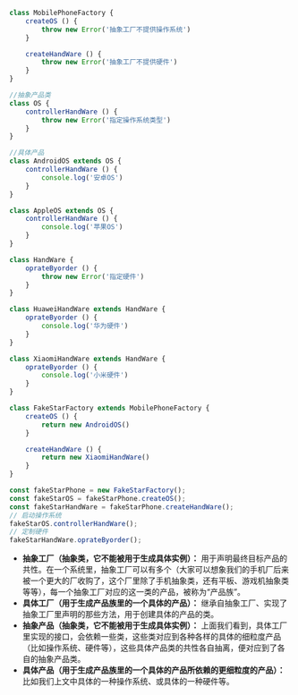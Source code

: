 ```js
class MobilePhoneFactory {
    createOS () {
        throw new Error('抽象工厂不提供操作系统')
    }

    createHandWare () {
        throw new Error('抽象工厂不提供硬件')
    }
}

//抽象产品类
class OS {
    controllerHandWare () {
        throw new Error('指定操作系统类型')
    }
}

//具体产品
class AndroidOS extends OS {
    controllerHandWare () {
        console.log('安卓OS')
    }
}

class AppleOS extends OS {
    controllerHandWare () {
        console.log('苹果OS')
    }
}

class HandWare {
    oprateByorder () {
        throw new Error('指定硬件')
    }
}

class HuaweiHandWare extends HandWare {
    oprateByorder () {
        console.log('华为硬件')
    }
}

class XiaomiHandWare extends HandWare {
    oprateByorder () {
        console.log('小米硬件')
    }
}

class FakeStarFactory extends MobilePhoneFactory {
    createOS () {
        return new AndroidOS()
    }

    createHandWare () {
        return new XiaomiHandWare()
    }
}

const fakeStarPhone = new FakeStarFactory();
const fakeStarOS = fakeStarPhone.createOS();
const fakeStarHandWare = fakeStarPhone.createHandWare();
// 启动操作系统
fakeStarOS.controllerHandWare();
// 定制硬件
fakeStarHandWare.oprateByorder();
```

- **抽象工厂（抽象类，它不能被用于生成具体实例）：** 用于声明最终目标产品的共性。在一个系统里，抽象工厂可以有多个（大家可以想象我们的手机厂后来被一个更大的厂收购了，这个厂里除了手机抽象类，还有平板、游戏机抽象类等等），每一个抽象工厂对应的这一类的产品，被称为“产品族”。
- **具体工厂（用于生成产品族里的一个具体的产品）：** 继承自抽象工厂、实现了抽象工厂里声明的那些方法，用于创建具体的产品的类。
- **抽象产品（抽象类，它不能被用于生成具体实例）：** 上面我们看到，具体工厂里实现的接口，会依赖一些类，这些类对应到各种各样的具体的细粒度产品（比如操作系统、硬件等），这些具体产品类的共性各自抽离，便对应到了各自的抽象产品类。
- **具体产品（用于生成产品族里的一个具体的产品所依赖的更细粒度的产品）：** 比如我们上文中具体的一种操作系统、或具体的一种硬件等。